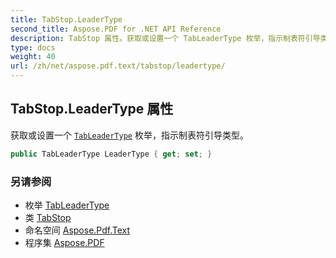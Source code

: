 ```yaml
---
title: TabStop.LeaderType
second_title: Aspose.PDF for .NET API Reference
description: TabStop 属性。获取或设置一个 TabLeaderType 枚举，指示制表符引导类型
type: docs
weight: 40
url: /zh/net/aspose.pdf.text/tabstop/leadertype/
---
```

## TabStop.LeaderType 属性

获取或设置一个 [`TabLeaderType`](../../tableadertype/) 枚举，指示制表符引导类型。

```csharp
public TabLeaderType LeaderType { get; set; }
```

### 另请参阅

* 枚举 [TabLeaderType](../../tableadertype/)
* 类 [TabStop](../)
* 命名空间 [Aspose.Pdf.Text](../../../aspose.pdf.text/)
* 程序集 [Aspose.PDF](../../../)